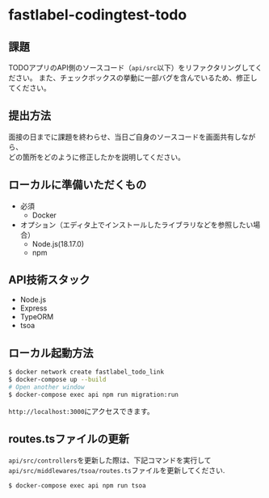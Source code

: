 # fastlabel-codingtest-todo

## 課題
TODOアプリのAPI側のソースコード（`api/src`以下）をリファクタリングしてください。
また、チェックボックスの挙動に一部バグを含んでいるため、修正してください。

## 提出方法
面接の日までに課題を終わらせ、当日ご自身のソースコードを画面共有しながら、  
どの箇所をどのように修正したかを説明してください。

## ローカルに準備いただくもの
- 必須
  - Docker
- オプション（エディタ上でインストールしたライブラリなどを参照したい場合）
  - Node.js(18.17.0)
  - npm

## API技術スタック
- Node.js
- Express
- TypeORM
- tsoa

## ローカル起動方法

```bash
$ docker network create fastlabel_todo_link
$ docker-compose up --build
# Open another window
$ docker-compose exec api npm run migration:run
```

`http://localhost:3000`にアクセスできます。

## routes.tsファイルの更新

`api/src/controllers`を更新した際は、下記コマンドを実行して`api/src/middlewares/tsoa/routes.ts`ファイルを更新してください.

```bash
$ docker-compose exec api npm run tsoa
```
